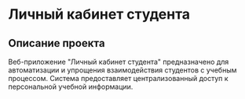 # Личный кабинет студента

## Описание проекта
Веб-приложение "Личный кабинет студента" предназначено для автоматизации и упрощения взаимодействия студентов с учебным процессом. Система предоставляет централизованный доступ к персональной учебной информации.

